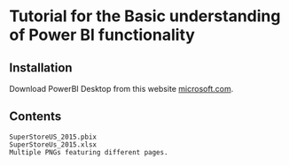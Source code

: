 # Tutorial for the Basic understanding of Power BI functionality

## Installation

Download PowerBI Desktop from this website [microsoft.com](https://www.microsoft.com/en-us/download/details.aspx?id=58494).

## Contents

```
SuperStoreUS_2015.pbix
SuperStoreUs_2015.xlsx
Multiple PNGs featuring different pages.
```
